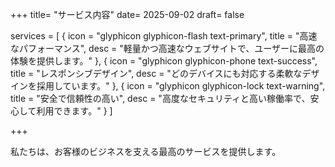 +++
title= "サービス内容"
date= 2025-09-02
draft= false

services = [
  { icon = "glyphicon glyphicon-flash text-primary", title = "高速なパフォーマンス", desc = "軽量かつ高速なウェブサイトで、ユーザーに最高の体験を提供します。" },
  { icon = "glyphicon glyphicon-phone text-success", title = "レスポンシブデザイン", desc = "どのデバイスにも対応する柔軟なデザインを採用しています。" },
  { icon = "glyphicon glyphicon-lock text-warning", title = "安全で信頼性の高い", desc = "高度なセキュリティと高い稼働率で、安心して利用できます。" }
]

+++


私たちは、お客様のビジネスを支える最高のサービスを提供します。

